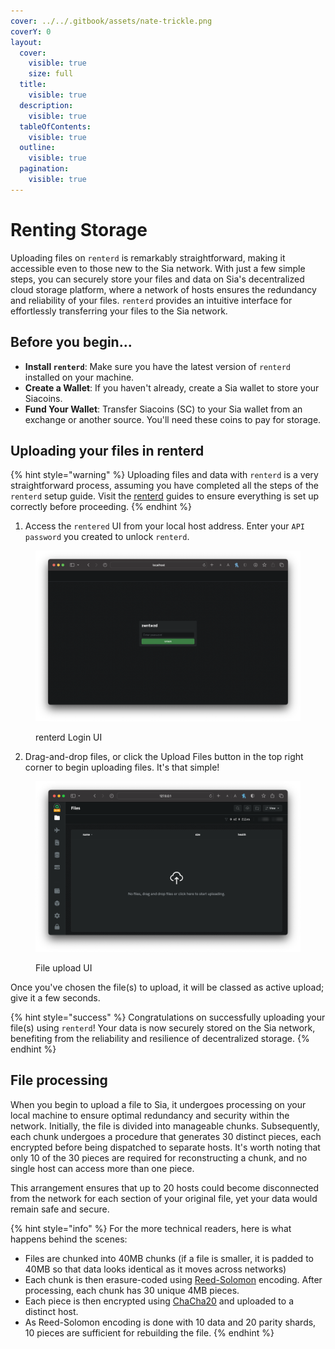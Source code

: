 ```yaml
---
cover: ../../.gitbook/assets/nate-trickle.png
coverY: 0
layout:
  cover:
    visible: true
    size: full
  title:
    visible: true
  description:
    visible: true
  tableOfContents:
    visible: true
  outline:
    visible: true
  pagination:
    visible: true
---
```


# Renting Storage

Uploading files on `renterd` is remarkably straightforward, making it accessible even to those new to the Sia network. With just a few simple steps, you can securely store your files and data on Sia's decentralized cloud storage platform, where a network of hosts ensures the redundancy and reliability of your files. `renterd` provides an intuitive interface for effortlessly transferring your files to the Sia network.&#x20;

## Before you begin...

* **Install `renterd`**: Make sure you have the latest version of `renterd` installed on your machine.&#x20;
* **Create a Wallet**: If you haven't already, create a Sia wallet to store your Siacoins.
* **Fund Your Wallet**: Transfer Siacoins (SC) to your Sia wallet from an exchange or another source. You'll need these coins to pay for storage.

## Uploading your files in renterd

{% hint style="warning" %}
Uploading files and data with `renterd` is a very straightforward process, assuming you have completed all the steps of the `renterd` setup guide. Visit the [renterd](../setting-up-renterd/) guides to ensure everything is set up correctly before proceeding.
{% endhint %}

1. Access the `rentered` UI from your local host address. Enter your `API password` you created to unlock `renterd`.

<figure><img src="../../.gitbook/assets/renterd_5.png" alt=""><figcaption><p>renterd Login UI</p></figcaption></figure>

2. Drag-and-drop files, or click the Upload Files button in the top right corner to begin uploading files. It's that simple!

<figure><img src="../../.gitbook/assets/renterd_6.png" alt=""><figcaption><p>File upload UI</p></figcaption></figure>

Once you've chosen the file(s) to upload, it will be classed as active upload; give it a few seconds.

{% hint style="success" %}
Congratulations on successfully uploading your file(s) using `renterd`! Your data is now securely stored on the Sia network, benefiting from the reliability and resilience of decentralized storage.
{% endhint %}

## File processing&#x20;

When you begin to upload a file to Sia, it undergoes processing on your local machine to ensure optimal redundancy and security within the network. Initially, the file is divided into manageable chunks. Subsequently, each chunk undergoes a procedure that generates 30 distinct pieces, each encrypted before being dispatched to separate hosts. It's worth noting that only 10 of the 30 pieces are required for reconstructing a chunk, and no single host can access more than one piece.

This arrangement ensures that up to 20 hosts could become disconnected from the network for each section of your original file, yet your data would remain safe and secure.

{% hint style="info" %}
For the more technical readers, here is what happens behind the scenes:

* Files are chunked into 40MB chunks (if a file is smaller, it is padded to 40MB so that data looks identical as it moves across networks)
* Each chunk is then erasure-coded using [Reed-Solomon](https://en.wikipedia.org/wiki/Reed%E2%80%93Solomon\_error\_correction) encoding. After processing, each chunk has 30 unique 4MB pieces.
* Each piece is then encrypted using [ChaCha20](https://en.wikipedia.org/wiki/ChaCha20-Poly1305) and uploaded to a distinct host.&#x20;
* As Reed-Solomon encoding is done with 10 data and 20 parity shards, 10 pieces are sufficient for rebuilding the file.
{% endhint %}
